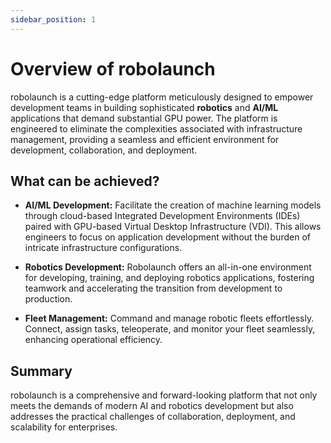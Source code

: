 ```yaml
---
sidebar_position: 1
---
```


# Overview of robolaunch

 robolaunch is a cutting-edge platform meticulously designed to empower development teams in building sophisticated **robotics** and **AI/ML** applications that demand substantial GPU power. The platform is engineered to eliminate the complexities associated with infrastructure management, providing a seamless and efficient environment for development, collaboration, and deployment.

## What can be achieved?
- **AI/ML Development:** Facilitate the creation of machine learning models through cloud-based Integrated Development Environments (IDEs) paired with GPU-based Virtual Desktop Infrastructure (VDI). This allows engineers to focus on application development without the burden of intricate infrastructure configurations.

- **Robotics Development:** Robolaunch offers an all-in-one environment for developing, training, and deploying robotics applications, fostering teamwork and accelerating the transition from development to production.

- **Fleet Management:** Command and manage robotic fleets effortlessly. Connect, assign tasks, teleoperate, and monitor your fleet seamlessly, enhancing operational efficiency.

## Summary
robolaunch is a comprehensive and forward-looking platform that not only meets the demands of modern AI and robotics development but also addresses the practical challenges of collaboration, deployment, and scalability for enterprises.
